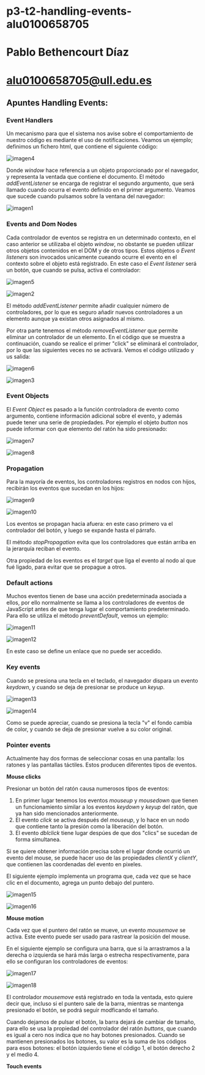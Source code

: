 # p3-t2-handling-events-alu0100658705
# Pablo Bethencourt Díaz
# alu0100658705@ull.edu.es

## Apuntes Handling Events:

### Event Handlers

Un mecanismo para que el sistema nos avise sobre el comportamiento de nuestro código es mediante el uso de notificaciones. Veamos un ejemplo; definimos un fichero html, que contiene el siguiente código:

![imagen4](images/cap04.png)

Donde *window* hace referencia a un objeto proporcionado por el navegador, y representa la ventada que contiene el documento. El método *addEventListener* se encarga de registrar el segundo argumento, que será llamado cuando ocurra el evento definido en el primer argumento. Veamos que sucede cuando pulsamos sobre la ventana del navegador:

![imagen1](images/cap01.png)

### Events and Dom Nodes

Cada controlador de eventos se registra en un determinado contexto, en el caso anterior se utilizaba el objeto *window*, no obstante se pueden utilizar otros objetos contenidos en el DOM y de otros tipos. Estos objetos o *Event listeners* son invocados unicamente cueando ocurre el evento en el contexto sobre el objeto está registrado. En este caso el *Event listener* será un botón, que cuando se pulsa, activa el controlador:

![imagen5](images/cap05.png)

![imagen2](images/cap02.png)

El método *addEventListener* permite añadir cualquier número de controladores, por lo que es seguro añadir nuevos controladores a un elemento aunque ya existan otros asignados al mismo.

Por otra parte tenemos el método *removeEventListener* que permite eliminar un controlador de un elemento. En el código que se muestra a continuación, cuando se realice el primer "click" se eliminará el controlador, por lo que las siguientes veces no se activará. Vemos el código utilizado y us salida:

![imagen6](images/cap06.png)

![imagen3](images/cap03.png)

### Event Objects

El *Event Object* es pasado a la función controladora de evento como argumento, contiene información adicional sobre el evento, y además puede tener una serie de propiedades. Por ejemplo el objeto *button* nos puede informar con que elemento del ratón ha sido presionado:

![imagen7](images/cap07.png)

![imagen8](images/cap08.png)

### Propagation

Para la mayoría de eventos, los controladores registros en nodos con hijos, recibirán los eventos que sucedan en los hijos:

![imagen9](images/cap09.png)

![imagen10](images/cap10.png)

Los eventos se propagan hacia afuera: en este caso primero va el controlador del botón, y luego se expande hasta el párrafo.

El método *stopPropagation* evita que los controladores que están arriba en la jerarquía reciban el evento.

Otra propiedad de los eventos es el *target* que liga el evento al nodo al que fué ligado, para evitar que se propague a otros.

### Default actions

Muchos eventos tienen de base una acción predeterminada asociada a ellos, por ello normalmente se llama a los controladores de eventos de JavaScript antes de que tenga lugar el comportamiento predeterminado. Para ello se utiliza el método *preventDefault*, vemos un ejemplo:

![imagen11](images/cap11.png)

![imagen12](images/cap12.png)

En este caso se define un enlace que no puede ser accedido.

### Key events

Cuando se presiona una tecla en el teclado, el navegador dispara un evento *keydown*, y cuando se deja de presionar se produce un *keyup*. 

![imagen13](images/cap13.png)

![imagen14](images/cap14.png)

Como se puede apreciar, cuando se presiona la tecla "v" el fondo cambia de color, y cuando se deja de presionar vuelve a su color original.

### Pointer events

Actualmente hay dos formas de seleccionar cosas en una pantalla: los ratones y las pantallas táctiles. Estos producen diferentes tipos de eventos.

**Mouse clicks**

Presionar un botón del ratón causa numerosos tipos de eventos:
1. En primer lugar tenemos los eventos *mouseup* y *mousedown* que tienen un funcionamiento similar a los eventos *keydown* y *keyup* del ratón, que ya han sido mencionados anteriormente.
2. El evento *click* se activa después del *mouseup*, y lo hace en un nodo que contiene tanto la presión como la liberación del botón.
3. El evento *dblclick* tiene lugar despúes de que dos "clics" se sucedan de forma simultanea.

Si se quiere obtener información precisa sobre el lugar donde ocurrió un evento del mouse, se puede hacer uso de las propiedades *clientX* y *clientY*, que contienen las coordenadas del evento en pixeles.

El siguiente ejemplo implementa un programa que, cada vez que se hace clic en el documento, agrega un punto debajo del puntero.

![imagen15](images/cap15.png)

![imagen16](images/cap16.png)

**Mouse motion**

Cada vez que el puntero del ratón se mueve, un evento *mousemove* se activa. Este evento puede ser usado para rastrear la posición del mouse. 

En el siguiente ejemplo se configura una barra, que si la arrastramos a la derecha o izquierda se hará más larga o estrecha respectivamente, para ello se configuran los controladores de eventos:

![imagen17](images/cap17.png)

![imagen18](images/cap18.png)

El controlador *mousemove* está registrado en toda la ventada, esto quiere decir que, incluso si el puntero sale de la barra, mientras se mantenga presionado el botón, se podrá seguir modficando el tamaño. 

Cuando dejamos de pulsar el botón, la barra dejará de cambiar de tamaño, para ello se usa la propiedad del controlador del ratón *buttons*, que cuando es igual a cero nos indica que no hay botones presionados. Cuando se mantienen presionados los botones, su valor es la suma de los códigos para esos botones: el botón izquierdo tiene el código 1, el botón derecho 2 y el medio 4. 

**Touch events**

